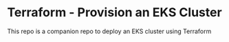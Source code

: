 # Terraform - Provision an EKS Cluster

This repo is a companion repo to deploy an EKS cluster using Terraform
